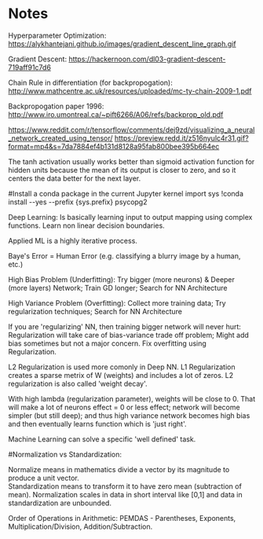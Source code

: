 # Notes


Hyperparameter Optimization: https://alykhantejani.github.io/images/gradient_descent_line_graph.gif

Gradient Descent: https://hackernoon.com/dl03-gradient-descent-719aff91c7d6

Chain Rule in differentiation (for backpropogation): http://www.mathcentre.ac.uk/resources/uploaded/mc-ty-chain-2009-1.pdf

Backpropogation paper 1996: http://www.iro.umontreal.ca/~pift6266/A06/refs/backprop_old.pdf

https://www.reddit.com/r/tensorflow/comments/dej9zd/visualizing_a_neural_network_created_using_tensor/
https://preview.redd.it/z516nyulc4r31.gif?format=mp4&s=7da7884ef4b131d8128a95fab800bee395b664ec

The tanh activation usually works better than sigmoid activation function for hidden units because the mean of its output is closer to zero, and so it centers the data better for the next layer. 

#Install a conda package in the current Jupyter kernel
import sys
!conda install --yes --prefix {sys.prefix} psycopg2

Deep Learning: Is basically learning input to output mapping using complex functions. Learn non linear decision boundaries.

Applied ML is a highly iterative process.

Baye's Error = Human Error (e.g. classifying a blurry image by a human, etc.)

High Bias Problem (Underfitting): Try bigger (more neurons) & Deeper (more layers) Network; Train GD longer; Search for NN Architecture

High Variance Problem (Overfitting): Collect more training data; Try regularization techniques; Search for NN Architecture

If you are 'regularizing' NN, then training bigger network will never hurt: Regularization will take care of bias-variance trade off problem; Might add bias sometimes but not a major concern. Fix overfitting using Regularization.

L2 Regularization is used more comonly in Deep NN. L1 Regularization creates a sparse metrix of W (weights) and includes a lot of zeros. 
L2 regularization is also called 'weight decay'.

With high lambda (regularization parameter), weights will be close to 0. That will make a lot of neurons effect = 0 or less effect; network will become simpler (but still deep); and thus high variance network becomes high bias and then eventually learns function which is 'just right'.


Machine Learning can solve a specific 'well defined' task.

#Normalization vs Standardization:

Normalize means in mathematics divide a vector by its magnitude to produce a unit vector.  
Standardization means to transform it to have zero mean (subtraction of mean). 
Normalization scales in data in short interval like [0,1] and data in standardization are unbounded.


Order of Operations in Arithmetic:
PEMDAS - Parentheses, Exponents, Multiplication/Division, Addition/Subtraction.





